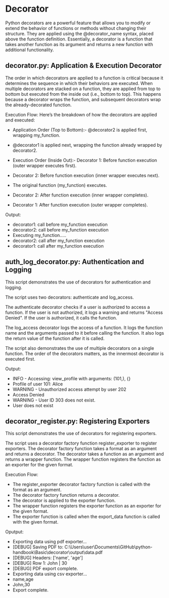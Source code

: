 # Decorator

Python decorators are a powerful feature that allows you to modify or extend the behavior of functions or methods without changing their structure. They are applied using the @decorator_name syntax, placed above the function definition. Essentially, a decorator is a function that takes another function as its argument and returns a new function with additional functionality.

## decorator.py: Application & Execution Decorator

The order in which decorators are applied to a function is critical because it determines the sequence in which their behaviors are executed. When multiple decorators are stacked on a function, they are applied from top to bottom but executed from the inside out (i.e., bottom to top). This happens because a decorator wraps the function, and subsequent decorators wrap the already-decorated function.

Execution Flow:
Here’s the breakdown of how the decorators are applied and executed:

- Application Order (Top to Bottom):- @decorator2 is applied first, wrapping my_function.
- @decorator1 is applied next, wrapping the function already wrapped by decorator2.

- Execution Order (Inside Out):- Decorator 1: Before function execution (outer wrapper executes first).
- Decorator 2: Before function execution (inner wrapper executes next).
- The original function (my_function) executes.
- Decorator 2: After function execution (inner wrapper completes).
- Decorator 1: After function execution (outer wrapper completes).

Output:

- decorator1: call before my_function execution
- decorator2: call before my_function execution
- Executing my_function.....
- decorator2: call after my_function execution
- decorator1: call after my_function execution

## auth_log_decorator.py: Authentication and Logging

This script demonstrates the use of decorators for authentication and logging.

The script uses two decorators: authenticate and log_access.

The authenticate decorator checks if a user is authorized to access a function. If the user is not authorized, it logs a warning and returns "Access Denied". If the user is authorized, it calls the function.

The log_access decorator logs the access of a function. It logs the function name and the arguments passed to it before calling the function. It also logs the return value of the function after it is called.

The script also demonstrates the use of multiple decorators on a single function. The order of the decorators matters, as the innermost decorator is executed first.

Output:

- INFO - Accessing: view_profile with arguments: (101,), {}
- Profile of user 101: Alice
- WARNING - Unauthorized access attempt by user 202
- Access Denied
- WARNING - User ID 303 does not exist.
- User does not exist

## decorator_register.py: Registering Exporters

This script demonstrates the use of decorators for registering exporters.

The script uses a decorator factory function register_exporter to register exporters. The decorator factory function takes a format as an argument and returns a decorator. The decorator takes a function as an argument and returns a wrapper function. The wrapper function registers the function as an exporter for the given format.

Execution Flow:

- The register_exporter decorator factory function is called with the format as an argument.
- The decorator factory function returns a decorator.
- The decorator is applied to the exporter function.
- The wrapper function registers the exporter function as an exporter for the given format.
- The exporter function is called when the export_data function is called with the given format.

Oputput:

- Exporting data using pdf exporter...
- [DEBUG] Saving PDF to: C:\Users\user\Documents\GitHub\python-handbook\Basic\decorator\output\data.pdf
- [DEBUG] Headers: ['name', 'age']
- [DEBUG] Row 1: John | 30
- [DEBUG] PDF export complete.
- Exporting data using csv exporter...
- name,age
- John,30
- Export complete.
